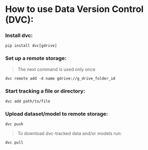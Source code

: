 # How to use Data Version Control (DVC):
###  Install dvc:
```
pip install dvc[gdrive]
```
### Set up a remote storage:
> The next command is used only once
```
dvc remote add -d name gdrive://g_drive_folder_id
```
###  Start tracking a file or directory:
```
dvc add path/to/file
```
### Upload dataset/model to remote storage:
```
dvc push
```
> To download dvc-tracked data and/or models run:
```
dvc pull
```